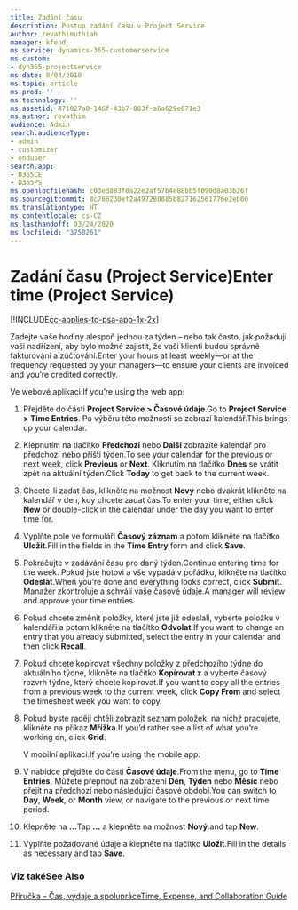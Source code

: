 ```yaml
---
title: Zadání času
description: Postup zadání času v Project Service
author: revathimuthiah
manager: kfend
ms.service: dynamics-365-customerservice
ms.custom:
- dyn365-projectservice
ms.date: 8/03/2018
ms.topic: article
ms.prod: ''
ms.technology: ''
ms.assetid: 471027a0-146f-43b7-883f-a6a629e671e3
ms.author: revathim
audience: Admin
search.audienceType:
- admin
- customizer
- enduser
search.app:
- D365CE
- D365PS
ms.openlocfilehash: c03ed883f0a22e2af57b4e08bb5f090d8a03b26f
ms.sourcegitcommit: 8c786230ef2a497280885b827162561776e2eb00
ms.translationtype: HT
ms.contentlocale: cs-CZ
ms.lasthandoff: 03/24/2020
ms.locfileid: "3750261"
---
```

# <a name="enter-time-project-service"></a><span data-ttu-id="12896-103">Zadání času (Project Service)</span><span class="sxs-lookup"><span data-stu-id="12896-103">Enter time (Project Service)</span></span>

[!INCLUDE[cc-applies-to-psa-app-1x-2x](../includes/cc-applies-to-psa-app-1x-2x.md)]

<span data-ttu-id="12896-104">Zadejte vaše hodiny alespoň jednou za týden – nebo tak často, jak požadují vaši nadřízení, aby bylo možné zajistit, že vaši klienti budou správně fakturováni a zúčtování.</span><span class="sxs-lookup"><span data-stu-id="12896-104">Enter your hours at least weekly—or at the frequency requested by your managers—to ensure your clients are invoiced and you’re credited correctly.</span></span>  
  
 <span data-ttu-id="12896-105">Ve webové aplikaci:</span><span class="sxs-lookup"><span data-stu-id="12896-105">If you’re using the web app:</span></span>  
  
1. <span data-ttu-id="12896-106">Přejděte do části **Project Service > Časové údaje**.</span><span class="sxs-lookup"><span data-stu-id="12896-106">Go to **Project Service > Time Entries**.</span></span> <span data-ttu-id="12896-107">Po výběru této možnosti se zobrazí kalendář.</span><span class="sxs-lookup"><span data-stu-id="12896-107">This brings up your calendar.</span></span>  
  
2. <span data-ttu-id="12896-108">Klepnutím na tlačítko **Předchozí** nebo **Další** zobrazíte kalendář pro předchozí nebo příští týden.</span><span class="sxs-lookup"><span data-stu-id="12896-108">To see your calendar for the previous or next week, click **Previous** or **Next**.</span></span> <span data-ttu-id="12896-109">Kliknutím na tlačítko **Dnes** se vrátit zpět na aktuální týden.</span><span class="sxs-lookup"><span data-stu-id="12896-109">Click **Today** to get back to the current week.</span></span>  
  
3. <span data-ttu-id="12896-110">Chcete-li zadat čas, klikněte na možnost **Nový** nebo dvakrát klikněte na kalendář v den, kdy chcete zadat čas.</span><span class="sxs-lookup"><span data-stu-id="12896-110">To enter your time, either click **New** or double-click in the calendar under the day you want to enter time for.</span></span>  
  
4. <span data-ttu-id="12896-111">Vyplňte pole ve formuláři **Časový záznam** a potom klikněte na tlačítko **Uložit**.</span><span class="sxs-lookup"><span data-stu-id="12896-111">Fill in the fields in the **Time Entry** form and click **Save**.</span></span>  
  
5. <span data-ttu-id="12896-112">Pokračujte v zadávání času pro daný týden.</span><span class="sxs-lookup"><span data-stu-id="12896-112">Continue entering time for the week.</span></span> <span data-ttu-id="12896-113">Pokud jste hotovi a vše vypadá v pořádku, klikněte na tlačítko **Odeslat**.</span><span class="sxs-lookup"><span data-stu-id="12896-113">When you’re done and everything looks correct, click **Submit**.</span></span> <span data-ttu-id="12896-114">Manažer zkontroluje a schválí vaše časové údaje.</span><span class="sxs-lookup"><span data-stu-id="12896-114">A manager will review and approve your time entries.</span></span>  
  
6. <span data-ttu-id="12896-115">Pokud chcete změnit položky, které jste již odeslali, vyberte položku v kalendáři a potom klikněte na tlačítko **Odvolat**.</span><span class="sxs-lookup"><span data-stu-id="12896-115">If you want to change an entry that you already submitted, select the entry in your calendar and then click **Recall**.</span></span>  
  
7. <span data-ttu-id="12896-116">Pokud chcete kopírovat všechny položky z předchozího týdne do aktuálního týdne, klikněte na tlačítko **Kopírovat z** a vyberte časový rozvrh týdne, který chcete kopírovat.</span><span class="sxs-lookup"><span data-stu-id="12896-116">If you want to copy all the entries from a previous week to the current week, click **Copy From** and select the timesheet week you want to copy.</span></span>  
  
8. <span data-ttu-id="12896-117">Pokud byste raději chtěli zobrazit seznam položek, na nichž pracujete, klikněte na příkaz **Mřížka**.</span><span class="sxs-lookup"><span data-stu-id="12896-117">If you’d rather see a list of what you’re working on, click **Grid**.</span></span>  
  
   <span data-ttu-id="12896-118">V mobilní aplikaci:</span><span class="sxs-lookup"><span data-stu-id="12896-118">If you’re using the mobile app:</span></span>  
  
9. <span data-ttu-id="12896-119">V nabídce přejděte do části **Časové údaje**.</span><span class="sxs-lookup"><span data-stu-id="12896-119">From the menu, go to **Time Entries**.</span></span>     <span data-ttu-id="12896-120">Můžete přepnout na zobrazení **Den**, **Týden** nebo **Měsíc** nebo přejít na předchozí nebo následující časové období.</span><span class="sxs-lookup"><span data-stu-id="12896-120">You can switch to **Day**, **Week**, or **Month** view, or navigate to the previous or next time period.</span></span>  
  
10. <span data-ttu-id="12896-121">Klepněte na **…**</span><span class="sxs-lookup"><span data-stu-id="12896-121">Tap **…**</span></span> <span data-ttu-id="12896-122">a klepněte na možnost **Nový**.</span><span class="sxs-lookup"><span data-stu-id="12896-122">and tap **New**.</span></span>  
  
11. <span data-ttu-id="12896-123">Vyplňte požadované údaje a klepněte na tlačítko **Uložit**.</span><span class="sxs-lookup"><span data-stu-id="12896-123">Fill in the details as necessary and tap **Save**.</span></span>  
  
### <a name="see-also"></a><span data-ttu-id="12896-124">Viz také</span><span class="sxs-lookup"><span data-stu-id="12896-124">See Also</span></span>  
 [<span data-ttu-id="12896-125">Příručka – Čas, výdaje a spolupráce</span><span class="sxs-lookup"><span data-stu-id="12896-125">Time, Expense, and Collaboration Guide</span></span>](../project-service/time-expense-collaboration-guide.md)
